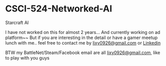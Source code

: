 # CSCI-524-Networked-AI
Starcraft AI

I have not worked on this for almost 2 years... And currently working on ad platform~~ 
But if you are interesting in the detail or have a gamer meetup lunch with me.. feel free to contact me by lixy0926@gmail.com  or [Linkedin](https://www.linkedin.com/in/xiangyuli926/)

BTW my BattleNet/Steam/Facebook email are all lixy0926@gmail.com, like to play with you guys
